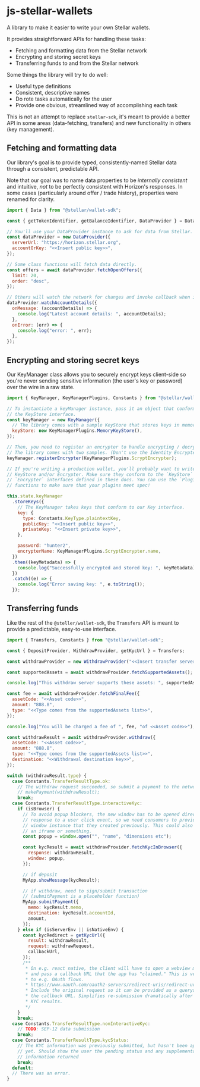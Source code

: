 # js-stellar-wallets

A library to make it easier to write your own Stellar wallets.

It provides straightforward APIs for handling these tasks:

- Fetching and formatting data from the Stellar network
- Encrypting and storing secret keys
- Transferring funds to and from the Stellar network

Some things the library will try to do well:

- Useful type definitions
- Consistent, descriptive names
- Do rote tasks automatically for the user
- Provide one obvious, streamlined way of accomplishing each task

This is not an attempt to replace `stellar-sdk`, it's meant to provide a better
API in some areas (data-fetching, transfers) and new functionality in others
(key management).

## Fetching and formatting data

Our library's goal is to provide typed, consistently-named Stellar data through
a consistent, predictable API.

Note that our goal was to name data properties to be _internally consistent_ and
intuitive, _not_ to be perfectly consistent with Horizon's responses. In some
cases (particularly around offer / trade history), properties were renamed for
clarity.

```js
import { Data } from "@stellar/wallet-sdk";

const { getTokenIdentifier, getBalanceIdentifier, DataProvider } = Data;

// You'll use your DataProvider instance to ask for data from Stellar.
const dataProvider = new DataProvider({
  serverUrl: "https://horizon.stellar.org",
  accountOrKey: "<<Insert public key>>",
});

// Some class functions will fetch data directly.
const offers = await dataProvider.fetchOpenOffers({
  limit: 20,
  order: "desc",
});

// Others will watch the network for changes and invoke callback when it happens.
dataProvider.watchAccountDetails({
  onMessage: (accountDetails) => {
    console.log("Latest account details: ", accountDetails);
  },
  onError: (err) => {
    console.log("error: ", err);
  },
});
```

## Encrypting and storing secret keys

Our KeyManager class allows you to securely encrypt keys client-side so you're
never sending sensitive information (the user's key or password) over the wire
in a raw state.

```js
import { KeyManager, KeyManagerPlugins, Constants } from "@stellar/wallet-sdk";

// To instantiate a keyManager instance, pass it an object that conforms to
// the KeyStore interface.
const keyManager = new KeyManager({
  // The library comes with a sample KeyStore that stores keys in memory.
  keyStore: new KeyManagerPlugins.MemoryKeyStore(),
});

// Then, you need to register an encrypter to handle encrypting / decrypting keys.
// The library comes with two samples. (Don't use the Identity Encrypter in prod!)
keyManager.registerEncrypter(KeyManagerPlugins.ScryptEncrypter);

// If you're writing a production wallet, you'll probably want to write your own
// KeyStore and/or Encrypter. Make sure they conform to the `KeyStore` and
// `Encrypter` interfaces defined in these docs. You can use the `PluginTesting`
// functions to make sure that your plugins meet spec!

this.state.keyManager
  .storeKeys({
    // The KeyManager takes keys that conform to our Key interface.
    key: {
      type: Constants.KeyType.plaintextKey,
      publicKey: "<<Insert public key>>",
      privateKey: "<<Insert private key>>",
    },

    password: "hunter2",
    encrypterName: KeyManagerPlugins.ScryptEncrypter.name,
  })
  .then((keyMetadata) => {
    console.log("Successfully encrypted and stored key: ", keyMetadata);
  })
  .catch((e) => {
    console.log("Error saving key: ", e.toString());
  });
```

## Transferring funds

Like the rest of the `@steller/wallet-sdk`, the `Transfers` API is meant to
provide a predictable, easy-to-use interface.

```js
import { Transfers, Constants } from "@stellar/wallet-sdk";

const { DepositProvider, WithdrawProvider, getKycUrl } = Transfers;

const withdrawProvider = new WithdrawProvider("<<Insert transfer server URL>>");

const supportedAssets = await withdrawProvider.fetchSupportedAssets();

console.log("This withdraw server supports these assets: ", supportedAssets);

const fee = await withdrawProvider.fetchFinalFee({
  assetCode: "<<Asset code>>",
  amount: "888.8",
  type: "<<Type comes from the supportedAssets list>>",
});

console.log("You will be charged a fee of ", fee, "of <<Asset code>>");

const withdrawResult = await withdrawProvider.withdraw({
  assetCode: "<<Asset code>>",
  amount: "888.8",
  type: "<<Type comes from the supportedAssets list>>",
  destination: "<<Withdrawal destination key>>",
});

switch (withdrawResult.type) {
  case Constants.TransferResultType.ok:
    // The withdraw request succeeded, so submit a payment to the network.
    // makePayment(withdrawResult);
    break;
  case Constants.TransferResultType.interactiveKyc:
    if (isBrowser) {
      // To avoid popup blockers, the new window has to be opened directly in
      // response to a user click event, so we need consumers to provide us a
      // window instance that they created previously. This could also be done in
      // an iframe or something.
      const popup = window.open("", "name", "dimensions etc");

      const kycResult = await withdrawProvider.fetchKycInBrowser({
        response: withdrawResult,
        window: popup,
      });

      // if deposit
      MyApp.showMessage(kycResult);

      // if withdraw, need to sign/submit transaction
      // (submitPayment is a placeholder function)
      MyApp.submitPayment({
        memo: kycResult.memo,
        destination: kycResult.accountId,
        amount,
      });
    } else if (isServerEnv || isNativeEnv) {
      const kycRedirect = getKycUrl({
        result: withdrawResult,
        request: withdrawRequest,
        callbackUrl,
      });
      /**
       * On e.g. react native, the client will have to open a webview manually
       * and pass a callback URL that the app has "claimed." This is very similar
       * to e.g. OAuth flows.
       * https://www.oauth.com/oauth2-servers/redirect-uris/redirect-uris-native-apps/
       * Include the original request so it can be provided as a querystring to
       * the callback URL. Simplifies re-submission dramatically after receiving
       * KYC results.
       */
    }
    break;
  case Constants.TransferResultType.nonInteractiveKyc:
    // TODO: SEP-12 data submission
    break;
  case Constants.TransferResultType.kycStatus:
    // The KYC information was previously submitted, but hasn't been approved
    // yet. Should show the user the pending status and any supplemental
    // information returned
    break;
  default:
  // There was an error.
}
```
